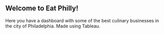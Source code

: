 ## Welcome to Eat Philly!

Here you have a dashboard with some of the best culinary businesses in the city of Philadelphia. Made using Tableau.
